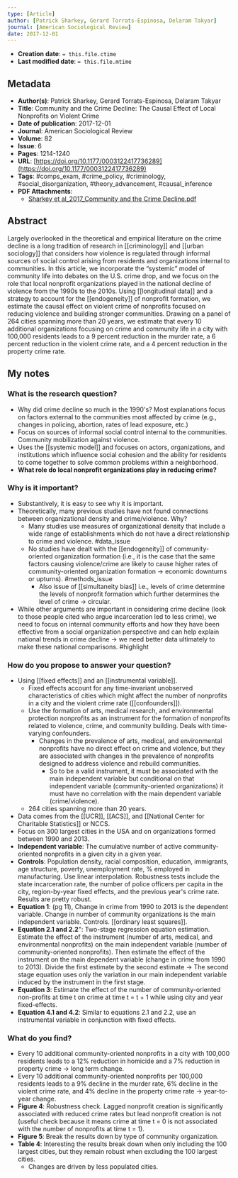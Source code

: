 ```yaml
---
type: [Article]
author: [Patrick Sharkey, Gerard Torrats-Espinosa, Delaram Takyar]
journal: [American Sociological Review]
date: 2017-12-01
---
```


* **Creation date**: `= this.file.ctime`
* **Last modified date**: `= this.file.mtime`

## Metadata

* **Author(s)**: Patrick Sharkey, Gerard Torrats-Espinosa, Delaram Takyar
* **Title**: Community and the Crime Decline: The Causal Effect of Local Nonprofits on Violent Crime
* **Date of publication**: 2017-12-01
* **Journal**: American Sociological Review
* **Volume**: 82
* **Issue**: 6
* **Pages**: 1214-1240
* **URL**: [https://doi.org/10.1177/0003122417736289](https://doi.org/10.1177/0003122417736289)
* **Tags**: #comps_exam, #crime_policy, #criminology, #social_disorganization, #theory_advancement, #causal_inference
* **PDF Attachments**:
  * [Sharkey et al_2017_Community and the Crime Decline.pdf](zotero://open-pdf/library/items/65ANSKL9)

## Abstract

Largely overlooked in the theoretical and empirical literature on the crime decline is a long tradition of research in [[criminology]] and [[urban sociology]] that considers how violence is regulated through informal sources of social control arising from residents and organizations internal to communities. In this article, we incorporate the “systemic” model of community life into debates on the U.S. crime drop, and we focus on the role that local nonprofit organizations played in the national decline of violence from the 1990s to the 2010s. Using [[longitudinal data]] and a strategy to account for the [[endogeneity]] of nonprofit formation, we estimate the causal effect on violent crime of nonprofits focused on reducing violence and building stronger communities. Drawing on a panel of 264 cities spanning more than 20 years, we estimate that every 10 additional organizations focusing on crime and community life in a city with 100,000 residents leads to a 9 percent reduction in the murder rate, a 6 percent reduction in the violent crime rate, and a 4 percent reduction in the property crime rate.

## My notes

### What is the research question?

* Why did crime decline so much in the 1990's? Most explanations focus on factors external to the communities most affected by crime (e.g., changes in policing, abortion, rates of lead exposure, etc.)
* Focus on sources of informal social control internal to the communities. Community mobilization against violence.
* Uses the [[systemic model]] and focuses on actors, organizations, and institutions which influence social cohesion and the ability for residents to come together to solve common problems within a neighborhood.
* **What role do local nonprofit organizations play in reducing crime?**

### Why is it important?

* Substantively, it is easy to see why it is important.
* Theoretically, many previous studies have not found connections between organizational density and crime/violence. Why?
	* Many studies use measures of organizational density that include a wide range of establishments which do not have a direct relationship to crime and violence. #data_issue
	* No studies have dealt with the [[endogeneity]] of community-oriented organization formation (i.e., it is the case that the same factors causing violence/crime are likely to cause higher rates of community-oriented organization formation -> economic downturns or upturns). #methods_issue
		* Also issue of [[simultaneity bias]] i.e., levels of crime determine the levels of nonprofit formation which further determines the level of crime -> circular.
* While other arguments are important in considering crime decline (look to those people cited who argue incarceration led to less crime), we need to focus on internal community efforts and how they have been effective from a social organization perspective and can help explain national trends in crime decline -> we need better data ultimately to make these national comparisons. #highlight 

### How do you propose to answer your question?

* Using [[fixed effects]] and an [[instrumental variable]].
	* Fixed effects account for any time-invariant unobserved characteristics of cities which might affect the number of nonprofits in a city and the violent crime rate ([[confounders]]).
	* Use the formation of arts, medical research, and environmental protection nonprofits as an instrument for the formation of nonprofits related to violence, crime, and community building. Deals with time-varying confounders.
		* Changes in the prevalence of arts, medical, and environmental nonprofits have no direct effect on crime and violence, but they are associated with changes in the prevalence of nonprofits designed to address violence and rebuild communities.
			* So to be a valid instrument, it must be associated with the main independent variable but conditional on that independent variable (community-oriented organizations) it must have no correlation with the main dependent variable (crime/violence).
	* 264 cities spanning more than 20 years.
* Data comes from the [[UCR]], [[ACS]], and [[National Center for Charitable Statistics]] or NCCS.
* Focus on 300 largest cities in the USA and on organizations formed between 1990 and 2013.
* **Independent variable**: The cumulative number of active community-oriented nonprofits in a given city in a given year.
* **Controls**: Population density, racial composition, education, immigrants, age structure, poverty, unemployment rate, % employed in manufacturing. Use linear interpolation. Robustness tests include the state incarceration rate, the number of police officers per capita in the city, region-by-year fixed effects, and the previous year's crime rate. Results are pretty robust.
* **Equation 1**: (pg 11), Change in crime from 1990 to 2013 is the dependent variable. Change in number of community organizations is the main independent variable. Controls. [[ordinary least squares]].
* **Equation 2.1 and 2.2**": Two-stage regression equation estimation. Estimate the effect of the instrument (number of arts, medical, and environmental nonprofits) on the main independent variable (number of community-oriented nonprofits). Then estimate the effect of the instrument on the main dependent variable (change in crime from 1990 to 2013). Divide the first estimate by the second estimate -> The second stage equation uses only the variation in our main independent variable induced by the instrument in the first stage.
* **Equation 3**: Estimate the effect of the number of community-oriented non-profits at time t on crime at time t = t + 1 while using city and year fixed-effects.
* **Equation 4.1 and 4.2**: Similar to equations 2.1 and 2.2, use an instrumental variable in conjunction with fixed effects.

### What do you find?

* Every 10 additional community-oriented nonprofits in a city with 100,000 residents leads to a 12% reduction in homicide and a 7% reduction in property crime -> long term change.
* Every 10 additional community-oriented nonprofits per 100,000 residents leads to a 9% decline in the murder rate, 6% decline in the violent crime rate, and 4% decline in the property crime rate -> year-to-year change.
* **Figure 4**: Robustness check. Lagged nonprofit creation is significantly associated with reduced crime rates but lead nonprofit creation is not (useful check because it means crime at time t = 0 is not associated with the number of nonprofits at time t = 1).
* **Figure 5**: Break the results down by type of community organization.
* **Table 4**: Interesting the results break down when only including the 100 largest cities, but they remain robust when excluding the 100 largest cities.
	* Changes are driven by less populated cities.